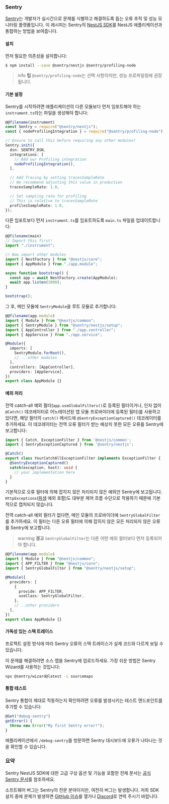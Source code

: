 ### Sentry

[Sentry](https://sentry.io)는 개발자가 실시간으로 문제를 식별하고 해결하도록 돕는 오류 추적 및 성능 모니터링 플랫폼입니다. 이 레시피는 Sentry의 [NestJS SDK](https://docs.sentry.io/platforms/javascript/guides/nestjs/)를 NestJS 애플리케이션과 통합하는 방법을 보여줍니다.

#### 설치

먼저 필요한 의존성을 설치합니다:

```bash
$ npm install --save @sentry/nestjs @sentry/profiling-node
```

> info **팁** `@sentry/profiling-node`는 선택 사항이지만, 성능 프로파일링에 권장됩니다.

#### 기본 설정

Sentry를 시작하려면 애플리케이션의 다른 모듈보다 먼저 임포트해야 하는 `instrument.ts`라는 파일을 생성해야 합니다:

```typescript
@@filename(instrument)
const Sentry = require("@sentry/nestjs");
const { nodeProfilingIntegration } = require("@sentry/profiling-node");

// Ensure to call this before requiring any other modules!
Sentry.init({
  dsn: SENTRY_DSN,
  integrations: [
    // Add our Profiling integration
    nodeProfilingIntegration(),
  ],

  // Add Tracing by setting tracesSampleRate
  // We recommend adjusting this value in production
  tracesSampleRate: 1.0,

  // Set sampling rate for profiling
  // This is relative to tracesSampleRate
  profilesSampleRate: 1.0,
});
```

다른 임포트보다 먼저 `instrument.ts`를 임포트하도록 `main.ts` 파일을 업데이트합니다:

```typescript
@@filename(main)
// Import this first!
import "./instrument";

// Now import other modules
import { NestFactory } from "@nestjs/core";
import { AppModule } from "./app.module";

async function bootstrap() {
  const app = await NestFactory.create(AppModule);
  await app.listen(3000);
}

bootstrap();
```

그 후, 메인 모듈에 `SentryModule`을 루트 모듈로 추가합니다:

```typescript
@@filename(app.module)
import { Module } from "@nestjs/common";
import { SentryModule } from "@sentry/nestjs/setup";
import { AppController } from "./app.controller";
import { AppService } from "./app.service";

@Module({
  imports: [
    SentryModule.forRoot(),
    // ...other modules
  ],
  controllers: [AppController],
  providers: [AppService],
})
export class AppModule {}
```

#### 예외 처리

전역 catch-all 예외 필터(`app.useGlobalFilters()`로 등록된 필터이거나, 인자 없이 `@Catch()` 데코레이터로 어노테이션된 앱 모듈 프로바이더에 등록된 필터)를 사용하고 있다면, 해당 필터의 `catch()` 메서드에 `@SentryExceptionCaptured()` 데코레이터를 추가하세요. 이 데코레이터는 전역 오류 필터가 받는 예상치 못한 모든 오류를 Sentry에 보고합니다:

```typescript
import { Catch, ExceptionFilter } from '@nestjs/common';
import { SentryExceptionCaptured } from '@sentry/nestjs';

@Catch()
export class YourCatchAllExceptionFilter implements ExceptionFilter {
  @SentryExceptionCaptured()
  catch(exception, host): void {
    // your implementation here
  }
}
```

기본적으로 오류 필터에 의해 잡히지 않은 처리되지 않은 예외만 Sentry에 보고됩니다. `HttpExceptions`([파생](https://docs.nestjs.com/exception-filters#built-in-http-exceptions) 예외 포함)도 대부분 제어 흐름 수단으로 작용하기 때문에 기본적으로 캡처되지 않습니다.

전역 catch-all 예외 필터가 없다면, 메인 모듈의 프로바이더에 `SentryGlobalFilter`를 추가하세요. 이 필터는 다른 오류 필터에 의해 잡히지 않은 모든 처리되지 않은 오류를 Sentry에 보고합니다.

> warning **경고** `SentryGlobalFilter`는 다른 어떤 예외 필터보다 먼저 등록되어야 합니다.

```typescript
@@filename(app.module)
import { Module } from "@nestjs/common";
import { APP_FILTER } from "@nestjs/core";
import { SentryGlobalFilter } from "@sentry/nestjs/setup";

@Module({
  providers: [
    {
      provide: APP_FILTER,
      useClass: SentryGlobalFilter,
    },
    // ..other providers
  ],
})
export class AppModule {}
```

#### 가독성 있는 스택 트레이스

프로젝트 설정 방식에 따라 Sentry 오류의 스택 트레이스가 실제 코드와 다르게 보일 수 있습니다.

이 문제를 해결하려면 소스 맵을 Sentry에 업로드하세요. 가장 쉬운 방법은 Sentry Wizard를 사용하는 것입니다:

```bash
npx @sentry/wizard@latest -i sourcemaps
```

#### 통합 테스트

Sentry 통합이 제대로 작동하는지 확인하려면 오류를 발생시키는 테스트 엔드포인트를 추가할 수 있습니다:

```typescript
@Get("debug-sentry")
getError() {
  throw new Error("My first Sentry error!");
}
```

애플리케이션에서 `/debug-sentry`를 방문하면 Sentry 대시보드에 오류가 나타나는 것을 확인할 수 있습니다.

### 요약

Sentry NestJS SDK에 대한 고급 구성 옵션 및 기능을 포함한 전체 문서는 [공식 Sentry 문서](https://docs.sentry.io/platforms/javascript/guides/nestjs/)를 참조하세요.

소프트웨어 버그는 Sentry의 전문 분야이지만, 여전히 버그는 발생합니다. 저희 SDK 설치 중에 문제가 발생하면 [GitHub 이슈](https://github.com/getsentry/sentry-javascript/issues)를 열거나 [Discord](https://discord.com/invite/sentry)로 연락 주시기 바랍니다.